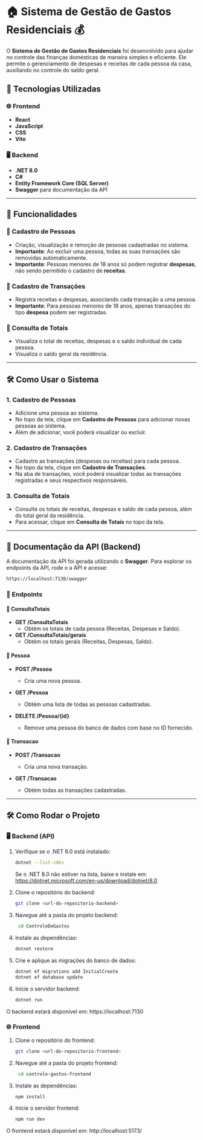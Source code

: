 # 🏠 Sistema de Gestão de Gastos Residenciais 💰

O **Sistema de Gestão de Gastos Residenciais** foi desenvolvido para ajudar no controle das finanças domésticas de maneira simples e eficiente. Ele permite o gerenciamento de despesas e receitas de cada pessoa da casa, auxiliando no controle do saldo geral.

## 📌 Tecnologias Utilizadas

### 🌐 Frontend

- **React**
- **JavaScript**
- **CSS**
- **Vite**

### 🖥 Backend

- **.NET 8.0**
- **C#**
- **Entity Framework Core (SQL Server)**
- **Swagger** para documentação da API

---

## 🔗 Funcionalidades

### 🔹 Cadastro de Pessoas

- Criação, visualização e remoção de pessoas cadastradas no sistema.
- **Importante**: Ao excluir uma pessoa, todas as suas transações são removidas automaticamente.
- **Importante**: Pessoas menores de 18 anos só podem registrar **despesas**, não sendo permitido o cadastro de **receitas**.

### 🔹 Cadastro de Transações

- Registra receitas e despesas, associando cada transação a uma pessoa.
- **Importante**: Para pessoas menores de 18 anos, apenas transações do tipo **despesa** podem ser registradas.

### 🔹 Consulta de Totais

- Visualiza o total de receitas, despesas e o saldo individual de cada pessoa.
- Visualiza o saldo geral da residência.

---

## 🛠️ Como Usar o Sistema

### 1. Cadastro de Pessoas

- Adicione uma pessoa ao sistema.
- No topo da tela, clique em **Cadastro de Pessoas** para adicionar novas pessoas ao sistema.
- Além de adicionar, você poderá visualizar ou excluir.

### 2. Cadastro de Transações

- Cadastre as transações (despesas ou receitas) para cada pessoa.
- No topo da tela, clique em **Cadastro de Transações**.
- Na aba de transações, você poderá visualizar todas as transações registradas e seus respectivos responsáveis.

### 3. Consulta de Totais

- Consulte os totais de receitas, despesas e saldo de cada pessoa, além do total geral da residência.
- Para acessar, clique em **Consulta de Totais** no topo da tela.

---

## 📖 Documentação da API (Backend)

A documentação da API foi gerada utilizando o **Swagger**. Para explorar os endpoints da API, rode o a API e acesse:

```bash
https://localhost:7130/swagger
```

### 🔗 Endpoints

#### 🔹 ConsultaTotais

- **GET /ConsultaTotais**
  - Obtém os totais de cada pessoa (Receitas, Despesas e Saldo).
- **GET /ConsultaTotais/gerais**
  - Obtém os totais gerais (Receitas, Despesas, Saldo).

#### 🔹 Pessoa

- **POST /Pessoa**

  - Cria uma nova pessoa.

- **GET /Pessoa**

  - Obtém uma lista de todas as pessoas cadastradas.

- **DELETE /Pessoa/{id}**
  - Remove uma pessoa do banco de dados com base no ID fornecido.

#### 🔹 Transacao

- **POST /Transacao**

  - Cria uma nova transação.

- **GET /Transacao**
  - Obtém todas as transações cadastradas.

---

## 🛠  Como Rodar o Projeto

### 🖥 Backend (API)

1. Verifique se o .NET 8.0 está instalado:
   ```bash
   dotnet --list-sdks
   ```
   Se o .NET 8.0 não estiver na lista, baixe e instale em:
   https://dotnet.microsoft.com/en-us/download/dotnet/8.0
2. Clone o repositório do backend:
   ```bash
   git clone <url-do-repositorio-backend>
   ```
3. Navegue até a pasta do projeto backend:
   ```bash
    cd ControleDeGastos
   ```
4. Instale as dependências:

   ```bash
   dotnet restore
   ```
5. Crie e aplique as migrações do banco de dados:
   ```bash
   dotnet ef migrations add InitialCreate
   dotnet ef database update
   ```
6. Inicie o servidor backend:
   ```bash
   dotnet run 
   ```

O backend estará disponível em: https://localhost:7130

### 🌐 Frontend

1. Clone o repositório do frontend:
   ```bash
   git clone <url-do-repositorio-frontend>
   ```
2. Navegue até a pasta do projeto frontend:
   ```bash
    cd controle-gastos-frontend
   ```
3. Instale as dependências:
   ```bash
   npm install
   ```
4. Inicie o servidor frontend:
   ```bash
   npm run dev
   ```

O frontend estará disponível em: http://localhost:5173/
